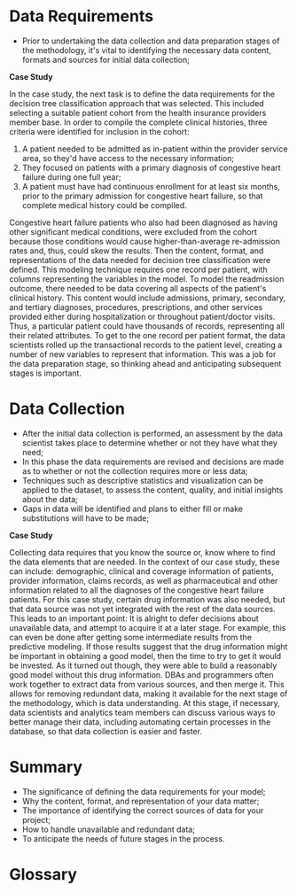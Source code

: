 # Data Requirements

 - Prior to undertaking the data collection and data preparation stages of the methodology, it's vital to identifying the necessary data content, formats and sources for initial data collection;

**Case Study**

In the case study, the next task is to define the data requirements for the decision tree classification approach that was selected. This included selecting a suitable patient cohort from the health insurance providers member base. In order to compile the complete clinical histories, three criteria were identified for inclusion in the cohort: 

 1. A patient needed to be admitted as in-patient within the provider service area, so they'd have access to the necessary information;
 2. They focused on patients with a primary diagnosis of congestive heart failure during one full year;
 3. A patient must have had continuous enrollment for at least six months, prior to the primary admission for congestive heart failure, so that complete medical history could be compiled.

Congestive heart failure patients who also had been diagnosed as having other significant medical conditions, were excluded from the cohort because those conditions would cause higher-than-average re-admission rates and, thus, could skew the results. Then the content, format, and representations of the data needed for decision tree classification were defined. This modeling technique requires one record per patient, with columns representing the variables in the model. To model the readmission outcome, there needed to be data covering all aspects of the patient's clinical history. This content would include admissions, primary, secondary, and tertiary diagnoses, procedures, prescriptions, and other services provided either during hospitalization or throughout patient/doctor visits. Thus, a particular patient could have thousands of records, representing all their related attributes. To get to the one record per patient format, the data scientists rolled up the transactional records to the patient level, creating a number of new variables to represent that information. This was a job for the data preparation stage, so thinking ahead and anticipating subsequent stages is important.

# Data Collection

 - After the initial data collection is performed, an assessment by the data scientist takes place to determine whether or not they have what they need;
 - In this phase the data requirements are revised and decisions are made as to whether or not the collection requires more or less data;
 - Techniques such as descriptive statistics and visualization can be applied to the dataset, to assess the content, quality, and initial insights about the data;
 - Gaps in data will be identified and plans to either fill or make substitutions will have to be made;

**Case Study**

Collecting data requires that you know the source or, know where to find the data elements that are needed. In the context of our case study, these can include: demographic, clinical and coverage information of patients, provider information, claims records, as well as pharmaceutical and other information related to all the diagnoses of the congestive heart failure patients. For this case study, certain drug information was also needed, but that data source was not yet integrated with the rest of the data sources. This leads to an important point: It is alright to defer decisions about unavailable data, and attempt to acquire it at a later stage. For example, this can even be done after getting some intermediate results from the predictive modeling. If those results suggest that the drug information might be important in obtaining a good model, then the time to try to get it would be invested. As it turned out though, they were able to build a reasonably good model without this drug information. DBAs and programmers often work together to extract data from various sources, and then merge it. This allows for removing redundant data, making it available for the next stage of the methodology, which is data understanding. At this stage, if necessary, data scientists and analytics team members can discuss various ways to better manage their data, including automating certain processes in the database, so that data collection is easier and faster.

# Summary

 - The significance of defining the data requirements for your model;
 - Why the content, format, and representation of your data matter;
 - The importance of identifying the correct sources of data for your project;
 - How to handle unavailable and redundant data;
 - To anticipate the needs of future stages in the process.

# Glossary